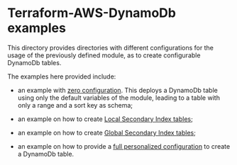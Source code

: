 # Terraform-AWS-DynamoDb examples

This directory provides directories with different configurations for the usage of the previously defined module, as to create configurable DynamoDb tables.

The examples here provided include:

* an example with [zero configuration](./1.minimal). This deploys a DynamoDb table using only the default variables of the module, leading to a table with only a range and a sort key as schema;

* an example on how to create [Local Secondary Index tables](./2.lsi);

* an example on how to create [Global Secondary Index tables](./3.gsi);

* an example on how to provide a [full personalized configuration](./4.full) to create a DynamoDb table.

